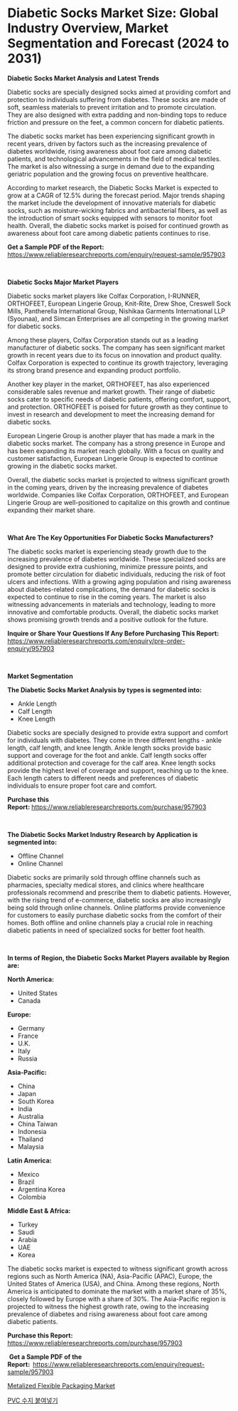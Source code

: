 <p><h1>Diabetic Socks Market Size: Global Industry Overview, Market Segmentation and Forecast (2024 to 2031)</h1></p><p><strong>Diabetic Socks Market Analysis and Latest Trends</strong></p>
<p><p>Diabetic socks are specially designed socks aimed at providing comfort and protection to individuals suffering from diabetes. These socks are made of soft, seamless materials to prevent irritation and to promote circulation. They are also designed with extra padding and non-binding tops to reduce friction and pressure on the feet, a common concern for diabetic patients.</p><p>The diabetic socks market has been experiencing significant growth in recent years, driven by factors such as the increasing prevalence of diabetes worldwide, rising awareness about foot care among diabetic patients, and technological advancements in the field of medical textiles. The market is also witnessing a surge in demand due to the expanding geriatric population and the growing focus on preventive healthcare.</p><p>According to market research, the Diabetic Socks Market is expected to grow at a CAGR of 12.5% during the forecast period. Major trends shaping the market include the development of innovative materials for diabetic socks, such as moisture-wicking fabrics and antibacterial fibers, as well as the introduction of smart socks equipped with sensors to monitor foot health. Overall, the diabetic socks market is poised for continued growth as awareness about foot care among diabetic patients continues to rise.</p></p>
<p><strong>Get a Sample PDF of the Report:&nbsp;</strong> <a href="https://www.reliableresearchreports.com/enquiry/request-sample/957903">https://www.reliableresearchreports.com/enquiry/request-sample/957903</a></p>
<p>&nbsp;</p>
<p><strong>Diabetic Socks Major Market Players</strong></p>
<p><p>Diabetic socks market players like Colfax Corporation, I-RUNNER, ORTHOFEET, European Lingerie Group, Knit-Rite, Drew Shoe, Creswell Sock Mills, Pantherella International Group, Nishikaa Garments International LLP (Syounaa), and Simcan Enterprises are all competing in the growing market for diabetic socks.</p><p>Among these players, Colfax Corporation stands out as a leading manufacturer of diabetic socks. The company has seen significant market growth in recent years due to its focus on innovation and product quality. Colfax Corporation is expected to continue its growth trajectory, leveraging its strong brand presence and expanding product portfolio.</p><p>Another key player in the market, ORTHOFEET, has also experienced considerable sales revenue and market growth. Their range of diabetic socks cater to specific needs of diabetic patients, offering comfort, support, and protection. ORTHOFEET is poised for future growth as they continue to invest in research and development to meet the increasing demand for diabetic socks.</p><p>European Lingerie Group is another player that has made a mark in the diabetic socks market. The company has a strong presence in Europe and has been expanding its market reach globally. With a focus on quality and customer satisfaction, European Lingerie Group is expected to continue growing in the diabetic socks market.</p><p>Overall, the diabetic socks market is projected to witness significant growth in the coming years, driven by the increasing prevalence of diabetes worldwide. Companies like Colfax Corporation, ORTHOFEET, and European Lingerie Group are well-positioned to capitalize on this growth and continue expanding their market share.</p></p>
<p>&nbsp;</p>
<p><strong>What Are The Key Opportunities For Diabetic Socks Manufacturers?</strong></p>
<p><p>The diabetic socks market is experiencing steady growth due to the increasing prevalence of diabetes worldwide. These specialized socks are designed to provide extra cushioning, minimize pressure points, and promote better circulation for diabetic individuals, reducing the risk of foot ulcers and infections. With a growing aging population and rising awareness about diabetes-related complications, the demand for diabetic socks is expected to continue to rise in the coming years. The market is also witnessing advancements in materials and technology, leading to more innovative and comfortable products. Overall, the diabetic socks market shows promising growth trends and a positive outlook for the future.</p></p>
<p><strong>Inquire or Share Your Questions If Any Before Purchasing This Report:</strong> <a href="https://www.reliableresearchreports.com/enquiry/pre-order-enquiry/957903">https://www.reliableresearchreports.com/enquiry/pre-order-enquiry/957903</a></p>
<p>&nbsp;</p>
<p><strong>Market Segmentation</strong></p>
<p><strong>The Diabetic Socks Market Analysis by types is segmented into:</strong></p>
<p><ul><li>Ankle Length</li><li>Calf Length</li><li>Knee Length</li></ul></p>
<p><p>Diabetic socks are specially designed to provide extra support and comfort for individuals with diabetes. They come in three different lengths - ankle length, calf length, and knee length. Ankle length socks provide basic support and coverage for the foot and ankle. Calf length socks offer additional protection and coverage for the calf area. Knee length socks provide the highest level of coverage and support, reaching up to the knee. Each length caters to different needs and preferences of diabetic individuals to ensure proper foot care and comfort.</p></p>
<p><strong>Purchase this Report:&nbsp;</strong><a href="https://www.reliableresearchreports.com/purchase/957903">https://www.reliableresearchreports.com/purchase/957903</a></p>
<p>&nbsp;</p>
<p><strong>The Diabetic Socks Market Industry Research by Application is segmented into:</strong></p>
<p><ul><li>Offline Channel</li><li>Online Channel</li></ul></p>
<p><p>Diabetic socks are primarily sold through offline channels such as pharmacies, specialty medical stores, and clinics where healthcare professionals recommend and prescribe them to diabetic patients. However, with the rising trend of e-commerce, diabetic socks are also increasingly being sold through online channels. Online platforms provide convenience for customers to easily purchase diabetic socks from the comfort of their homes. Both offline and online channels play a crucial role in reaching diabetic patients in need of specialized socks for better foot health.</p></p>
<p>&nbsp;</p>
<p><strong>In terms of Region, the Diabetic Socks Market Players available by Region are:</strong></p>
<p>
    <p> <strong> North America: </strong>
        <ul>
            <li>United States</li>
            <li>Canada</li>
        </ul>
        </p> 
    <p> <strong> Europe: </strong>
        <ul>
            <li>Germany</li>
            <li>France</li>
            <li>U.K.</li>
            <li>Italy</li>
            <li>Russia</li>
        </ul>
        </p> 
    <p> <strong> Asia-Pacific: </strong>
        <ul>
            <li>China</li>
            <li>Japan</li>
            <li>South Korea</li>
            <li>India</li>
            <li>Australia</li>
            <li>China Taiwan</li>
            <li>Indonesia</li>
            <li>Thailand</li>
            <li>Malaysia</li>
        </ul>
        </p> 
    <p> <strong> Latin America: </strong>
        <ul>
            <li>Mexico</li>
            <li>Brazil</li>
            <li>Argentina Korea</li>
            <li>Colombia</li>
        </ul>
        </p> 
    <p> <strong> Middle East & Africa: </strong>
        <ul>
            <li>Turkey</li>
            <li>Saudi</li>
            <li>Arabia</li>
            <li>UAE</li>
            <li>Korea</li>
        </ul>
    </p>
    </p>
<p><p>The diabetic socks market is expected to witness significant growth across regions such as North America (NA), Asia-Pacific (APAC), Europe, the United States of America (USA), and China. Among these regions, North America is anticipated to dominate the market with a market share of 35%, closely followed by Europe with a share of 30%. The Asia-Pacific region is projected to witness the highest growth rate, owing to the increasing prevalence of diabetes and rising awareness about foot care among diabetic patients.</p></p>
<p><strong>Purchase this Report: </strong><a href="https://www.reliableresearchreports.com/purchase/957903">https://www.reliableresearchreports.com/purchase/957903</a></p>
<p>&nbsp;<strong>Get a Sample PDF of the Report:&nbsp;&nbsp;</strong><a href="https://www.reliableresearchreports.com/enquiry/request-sample/957903">https://www.reliableresearchreports.com/enquiry/request-sample/957903</a></p>
<p><strong></strong></p>
<p><p><a href="https://eight-handstand-8fb.notion.site/Metalized-Flexible-Packaging-Market-Analysis-Examines-its-Scope-on-Growth-Opportunities-and-Forecas-e1dde73b87274bd68084ceb5fb585886">Metalized Flexible Packaging Market</a></p><p><a href="https://github.com/xvz497517413/Market-Research-Report-List-1/blob/main/57346234975.md">PVC 수지 붙여넣기</a></p></p>